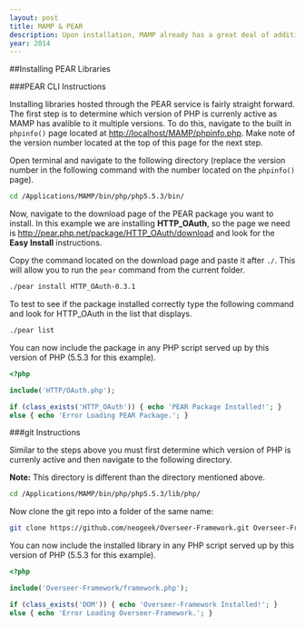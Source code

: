 ```yaml
---
layout: post
title: MAMP & PEAR
description: Upon installation, MAMP already has a great deal of additional packages available to you. Besides the obvious Apache, PHP and MySQL components, MAMP also comes with Freetype, curl and gd pre-installed. The default MAMP installation can also be extended to include other components. PEAR is a distribution system for PHP libraries such as HTTP_OAuth, an implementation of the OAuth 1.0a spec.
year: 2014
---
```


##Installing PEAR Libraries

###PEAR CLI Instructions

Installing libraries hosted through the PEAR service is fairly straight forward. The first step is to determine which version of PHP is currenly active as MAMP has avalible to it multiple versions. To do this, navigate to the built in `phpinfo()` page located at <http://localhost/MAMP/phpinfo.php>. Make note of the version number located at the top of this page for the next step.

Open terminal and navigate to the following directory (replace the version number in the following command with the number located on the `phpinfo()` page).

```bash
cd /Applications/MAMP/bin/php/php5.5.3/bin/
```

Now, navigate to the download page of the PEAR package you want to install. In this example we are installing **HTTP_OAuth**, so the page we need is <http://pear.php.net/package/HTTP_OAuth/download> and look for the **Easy Install** instructions.

Copy the command located on the download page and paste it after `./`. This will allow you to run the `pear` command from the current folder.

```bash
./pear install HTTP_OAuth-0.3.1
```

To test to see if the package installed correctly type the following command and look for HTTP_OAuth in the list that displays.

```bash
./pear list
```

You can now include the package in any PHP script served up by this version of PHP (5.5.3 for this example).

```php
<?php

include('HTTP/OAuth.php');

if (class_exists('HTTP_OAuth')) { echo 'PEAR Package Installed!'; }
else { echo 'Error Loading PEAR Package.'; }
```

###git Instructions

Similar to the steps above you must first determine which version of PHP is currenly active and then navigate to the following directory.

**Note:** This directory is different than the directory mentioned above.

```bash
cd /Applications/MAMP/bin/php/php5.5.3/lib/php/
```

Now clone the git repo into a folder of the same name:

```bash
git clone https://github.com/neogeek/Overseer-Framework.git Overseer-Framework
```

You can now include the installed library in any PHP script served up by this version of PHP (5.5.3 for this example).

```php
<?php

include('Overseer-Framework/framework.php');

if (class_exists('DOM')) { echo 'Overseer-Framework Installed!'; }
else { echo 'Error Loading Overseer-Framework.'; }
```